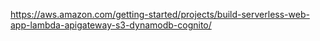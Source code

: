 https://aws.amazon.com/getting-started/projects/build-serverless-web-app-lambda-apigateway-s3-dynamodb-cognito/
